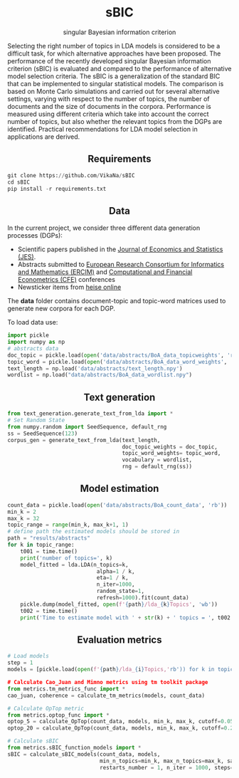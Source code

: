 <h1 align="center">sBIC</h1>
<p align="center">singular Bayesian information criterion</p>

Selecting the right number of topics in LDA models is considered to be a difficult task, for which alternative approaches have been proposed. The performance of the recently developed singular Bayesian information criterion (sBIC) is evaluated and compared to the performance of alternative model selection criteria. The sBIC is a generalization of the standard BIC that can be implemented to singular statistical models. The comparison is based on Monte Carlo simulations and carried out for several alternative settings, varying with respect to the number of topics, the number of documents and the size of documents in the corpora. Performance is measured using different criteria which take into account the correct number of topics, but also whether the relevant topics from the DGPs are identified. Practical recommendations for LDA model selection in applications are derived.

<h2 align="center">Requirements</h2>

```python
git clone https://github.com/VikaNa/sBIC
cd sBIC
pip install -r requirements.txt
```

<h2 align="center">Data</h2>

In the current project, we consider three different data generation processes (DGPs):
- Scientific papers published in the [Journal of Economics and Statistics (JES)](https://www.degruyter.com/view/journals/jbnst/jbnst-overview.xml).
- Abstracts submitted to [European Research Consortium for Informatics and Mathematics (ERCIM)](https://www.ercim.eu/) and [Computational and Financial Econometrics (CFE)](http://www.cfenetwork.org/) conferences
- Newsticker items from [heise online](https://www.heise.de/)

The **data** folder contains document-topic and topic-word matrices used to generate new corpora for each DGP.

To load data use:

```python
import pickle
import numpy as np
# abstracts data
doc_topic = pickle.load(open('data/abstracts/BoA_data_topicweights', 'rb'))
topic_word = pickle.load(open('data/abstracts/BoA_data_word_weights', 'rb'))
text_length = np.load('data/abstracts/text_length.npy')
wordlist = np.load("data/abstracts/BoA_data_wordlist.npy")
```

<h2 align="center">Text generation</h2>

```python
from text_generation.generate_text_from_lda import *
# Set Random State
from numpy.random import SeedSequence, default_rng
ss = SeedSequence(123)
corpus_gen = generate_text_from_lda(text_length, 
                                    doc_topic_weights = doc_topic, 
                                    topic_word_weights= topic_word,
                                    vocabulary = wordlist, 
                                    rng = default_rng(ss))
```

<h2 align="center">Model estimation</h2>

```python
count_data = pickle.load(open('data/abstracts/BoA_count_data', 'rb'))
min_k = 2
max_k = 32
topic_range = range(min_k, max_k+1, 1)
# define path the estimated models should be stored in
path = "results/abstracts"
for k in topic_range:
    t001 = time.time()
    print('number of topics=', k)
    model_fitted = lda.LDA(n_topics=k, 
                            alpha=1 / k, 
                            eta=1 / k, 
                            n_iter=1000, 
                            random_state=1,
                            refresh=1000).fit(count_data)
    pickle.dump(model_fitted, open(f'{path}/lda_{k}Topics', 'wb'))
    t002 = time.time()
    print('Time to estimate model with ' + str(k) + ' topics = ', t002 - t001)
```

<h2 align="center">Evaluation metrics</h2>

```python 
# Load models
step = 1
models = [pickle.load(open(f'{path}/lda_{i}Topics,'rb')) for k in topic_range]

# Calculate Cao_Juan and Mimno metrics using tm toolkit package
from metrics.tm_metrics_func import *
cao_juan, coherence = calculate_tm_metrics(models, count_data)

# Calculate OpTop metric
from metrics.optop_func import *
optop_5 = calculate_OpTop(count_data, models, min_k, max_k, cutoff=0.05)
optop_20 = calculate_OpTop(count_data, models, min_k, max_k, cutoff=0.2)

# Calculate sBIC
from metrics.sBIC_function_models import *
sBIC = calculate_sBIC_models(count_data, models, 
                             min_n_topics=min_k, max_n_topics=max_k, sampling='gibbs',
                             restarts_number = 1, n_iter = 1000, steps=1, precision_value = 100000)
```
